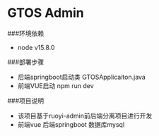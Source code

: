 GTOS Admin
===========================

###环境依赖
- node v15.8.0

###部署步骤
- 后端springboot启动类 GTOSApplicaiton.java
- 前端VUE启动  npm run dev

###项目说明
- 该项目基于ruoyi-admin前后端分离项目进行开发
- 前端vue 后端springboot 数据库mysql
